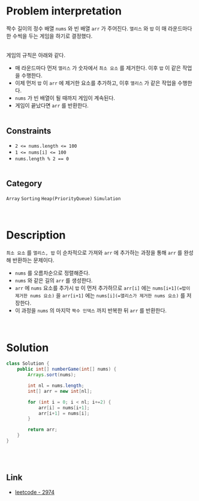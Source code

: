 # Problem interpretation
짝수 길이의 정수 배열 `nums` 와 빈 배열 `arr` 가 주어진다. `앨리스` 와 `밥` 이 매 라운드마다 한 수씩을 두는 게임을 하기로 결정했다.
<br/><br/>

게임의 규칙은 아래와 같다.
- 매 라운드마다 먼저 `앨리스` 가 숫자에서 `최소 요소` 를 제거한다. 이후 `밥` 이 같은 작업을 수행한다.
- 이제 먼저 `밥` 이 `arr` 에 제거한 요소를 추가하고, 이후 `앨리스` 가 같은 작업을 수행한다.
- `nums` 가 빈 배열이 될 때까지 게임이 계속된다.
- 게임이 끝났다면 `arr` 를 반환한다.
<br/><br/>

## Constraints
- `2 <= nums.length <= 100`
- `1 <= nums[i] <= 100`
- `nums.length % 2 == 0`
<br/><br/>

## Category
`Array` `Sorting` `Heap(PriorityQueue)` `Simulation`
<br/><br/><br/>

# Description
`최소 요소` 를 `앨리스, 밥` 이 순차적으로 가져와 `arr` 에 추가하는 과정을 통해 `arr` 를 완성해 반환하는 문제이다.
- `nums` 를 오름차순으로 정렬해준다.
- `nums` 와 같은 길의 `arr` 를 생성한다.
- `arr` 에 `nums` 요소를 추가시 `밥` 이 먼저 추가하므로 `arr[i]` 에는 `nums[i+1](=밥이 제거한 nums 요소)` 을 `arr[i+1]` 에는 `nums[i](=앨리스가 제거한 nums 요소)` 를 저장한다.
- 이 과정을 `nums` 의 마지막 `짝수 인덱스` 까지 반복한 뒤 `arr` 를 반환한다.
<br/><br/><br/>

# Solution
```java
class Solution {
    public int[] numberGame(int[] nums) {
        Arrays.sort(nums);

        int nl = nums.length;
        int[] arr = new int[nl];

        for (int i = 0; i < nl; i+=2) {
            arr[i] = nums[i+1];
            arr[i+1] = nums[i];
        }

        return arr;
    }
}
```
<br/><br/>

## Link
- [leetcode - 2974](https://leetcode.com/problems/minimum-number-game/description/)